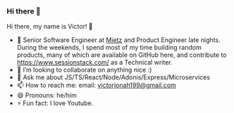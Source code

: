 ### Hi there 👋

Hi there, my name is Victor! 👋
- 🔭 Senior Software Engineer at [Mietz](https://mietz.app/) and Product Engineer late nights. During the weekends, I spend most of my time building random products, many of which are available on GitHub here, and contribute to https://www.sessionstack.com/ as a Technical writer.
- 👯 I’m looking to collaborate on anything nice :)
- 💬 Ask me about JS/TS/React/Node/Adonis/Express/Microservices
- 📫 How to reach me: email: victorjonah199@gmail.com
- 😄 Pronouns: he/him
- ⚡ Fun fact: I love Youtube.


